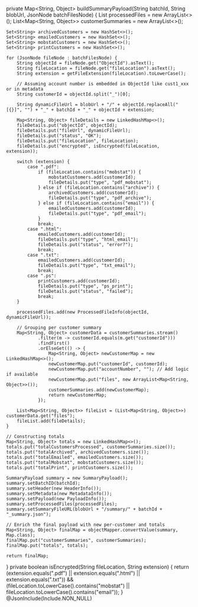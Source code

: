 private Map<String, Object> buildSummaryPayload(String batchId, String blobUrl, JsonNode batchFilesNode) {
    List<ProcessedFileInfo> processedFiles = new ArrayList<>();
    List<Map<String, Object>> customerSummaries = new ArrayList<>();

    Set<String> archivedCustomers = new HashSet<>();
    Set<String> emailedCustomers = new HashSet<>();
    Set<String> mobstatCustomers = new HashSet<>();
    Set<String> printCustomers = new HashSet<>();

    for (JsonNode fileNode : batchFilesNode) {
        String objectId = fileNode.get("ObjectId").asText();
        String fileLocation = fileNode.get("fileLocation").asText();
        String extension = getFileExtension(fileLocation).toLowerCase();

        // Assuming account number is embedded in ObjectId like cust1_xxx or in metadata
        String customerId = objectId.split("_")[0];

        String dynamicFileUrl = blobUrl + "/" + objectId.replaceAll("[{}]", "") + "_" + batchId + "_" + objectId + extension;

        Map<String, Object> fileDetails = new LinkedHashMap<>();
        fileDetails.put("objectId", objectId);
        fileDetails.put("fileUrl", dynamicFileUrl);
        fileDetails.put("status", "OK");
        fileDetails.put("fileLocation", fileLocation);
        fileDetails.put("encrypted", isEncrypted(fileLocation, extension));

        switch (extension) {
            case ".pdf":
                if (fileLocation.contains("mobstat")) {
                    mobstatCustomers.add(customerId);
                    fileDetails.put("type", "pdf_mobstat");
                } else if (fileLocation.contains("archive")) {
                    archivedCustomers.add(customerId);
                    fileDetails.put("type", "pdf_archive");
                } else if (fileLocation.contains("email")) {
                    emailedCustomers.add(customerId);
                    fileDetails.put("type", "pdf_email");
                }
                break;
            case ".html":
                emailedCustomers.add(customerId);
                fileDetails.put("type", "html_email");
                fileDetails.put("status", "error?");
                break;
            case ".txt":
                emailedCustomers.add(customerId);
                fileDetails.put("type", "txt_email");
                break;
            case ".ps":
                printCustomers.add(customerId);
                fileDetails.put("type", "ps_print");
                fileDetails.put("status", "failed");
                break;
        }

        processedFiles.add(new ProcessedFileInfo(objectId, dynamicFileUrl));

        // Grouping per customer summary
        Map<String, Object> customerData = customerSummaries.stream()
                .filter(m -> customerId.equals(m.get("customerId")))
                .findFirst()
                .orElseGet(() -> {
                    Map<String, Object> newCustomerMap = new LinkedHashMap<>();
                    newCustomerMap.put("customerId", customerId);
                    newCustomerMap.put("accountNumber", ""); // Add logic if available
                    newCustomerMap.put("files", new ArrayList<Map<String, Object>>());
                    customerSummaries.add(newCustomerMap);
                    return newCustomerMap;
                });

        List<Map<String, Object>> fileList = (List<Map<String, Object>>) customerData.get("files");
        fileList.add(fileDetails);
    }

    // Constructing totals
    Map<String, Object> totals = new LinkedHashMap<>();
    totals.put("totalCustomersProcessed", customerSummaries.size());
    totals.put("totalArchived", archivedCustomers.size());
    totals.put("totalEmailed", emailedCustomers.size());
    totals.put("totalMobstat", mobstatCustomers.size());
    totals.put("totalPrint", printCustomers.size());

    SummaryPayload summary = new SummaryPayload();
    summary.setBatchID(batchId);
    summary.setHeader(new HeaderInfo());
    summary.setMetadata(new MetadataInfo());
    summary.setPayload(new PayloadInfo());
    summary.setProcessedFiles(processedFiles);
    summary.setSummaryFileURL(blobUrl + "/summary/" + batchId + "_summary.json");

    // Enrich the final payload with new per-customer and totals
    Map<String, Object> finalMap = objectMapper.convertValue(summary, Map.class);
    finalMap.put("customerSummaries", customerSummaries);
    finalMap.put("totals", totals);

    return finalMap;
}
private boolean isEncrypted(String fileLocation, String extension) {
    return (extension.equals(".pdf") || extension.equals(".html") || extension.equals(".txt")) &&
           (fileLocation.toLowerCase().contains("mobstat") || fileLocation.toLowerCase().contains("email"));
}
@JsonInclude(Include.NON_NULL)

